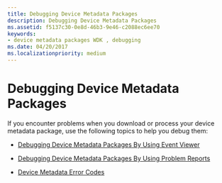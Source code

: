 ```yaml
---
title: Debugging Device Metadata Packages
description: Debugging Device Metadata Packages
ms.assetid: f5137c30-0e8d-46b3-9e46-c2088ec6ee70
keywords:
- device metadata packages WDK , debugging
ms.date: 04/20/2017
ms.localizationpriority: medium
---
```


# Debugging Device Metadata Packages


If you encounter problems when you download or process your device metadata package, use the following topics to help you debug them:

-   [Debugging Device Metadata Packages By Using Event Viewer](debugging-device-metadata-packages-by-using-event-viewer.md)

-   [Debugging Device Metadata Packages By Using Problem Reports](debugging-device-metadata-packages-by-using-problem-reports.md)

-   [Device Metadata Error Codes](device-metadata-error-codes.md)

 

 





